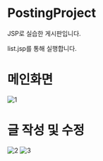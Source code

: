 # PostingProject

JSP로 실습한 게시판입니다.

list.jsp를 통해 실행합니다.



# 메인화면
![1](https://user-images.githubusercontent.com/81130257/136125717-45404bd8-2dee-4582-812e-474ea2d8ec3c.JPG)

# 글 작성 및 수정
![2](https://user-images.githubusercontent.com/81130257/136125720-79ffaaa3-3356-4bb6-8999-36bca58305a7.JPG)
![3](https://user-images.githubusercontent.com/81130257/136125722-c98c4552-86d6-453f-900f-f5e76af6e8c0.JPG)
